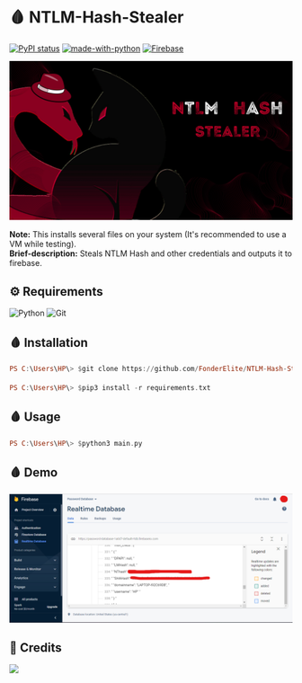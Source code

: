 # 🩸 NTLM-Hash-Stealer
[![PyPI status](https://img.shields.io/pypi/status/ansicolortags.svg)](https://pypi.python.org/pypi/ansicolortags/)
[![made-with-python](https://img.shields.io/badge/Made%20with-Python-1f425f.svg)](https://www.python.org/)
[![Firebase](https://img.shields.io/badge/Made%20with-Firebase-FFA500.svg)](https://shields.io/)

<img src="Malware.png" width="650px">

**Note:** This installs several files on your system (It's recommended to use a VM while testing). <br>
**Brief-description:** Steals NTLM Hash and other credentials and outputs it to firebase.

## ⚙ Requirements
![Python](https://img.shields.io/badge/python-3670A0?style=for-the-badge&logo=python&logoColor=ffdd54)
![Git](https://img.shields.io/badge/git-%23F05033.svg?style=for-the-badge&logo=git&logoColor=white)

## 🩸 Installation
```hs
PS C:\Users\HP\> $git clone https://github.com/FonderElite/NTLM-Hash-Stealer/

PS C:\Users\HP\> $pip3 install -r requirements.txt
```
## 🩸 Usage
```hs
PS C:\Users\HP\> $python3 main.py
```

## 🩸 Demo
<img src="Firebase.png" width="650px">

## 🎉 Credits
<a href="https://github.com/skelsec/pypykatz"><img width="650px" src="https://user-images.githubusercontent.com/19204702/71646030-221fe200-2ce1-11ea-9e2a-e587ea4790d7.jpg"></a>


